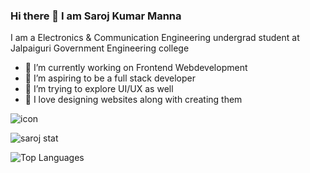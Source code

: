 ### Hi there 👋 I am Saroj Kumar Manna
I am a Electronics & Communication Engineering  undergrad student at Jalpaiguri Government Engineering college

- 🔭 I’m currently working on Frontend Webdevelopment
- 🌱 I’m aspiring to be a full stack developer
- 👯 I’m trying to explore UI/UX as well
- 🤔 I love designing websites along with creating them


![icon](https://img.shields.io/badge/-HTML-e34f26?logo=html5&logoColor=fff)

![saroj stat](https://github-readme-stats.vercel.app/api?username=Msaroj123&count_private=true&show_icons=true&theme=radical)

![Top Languages](https://github-readme-stats.vercel.app/api/top-langs/?username=SUYASHPATIL400&show_icons=true&theme=radical)
 
 
 
